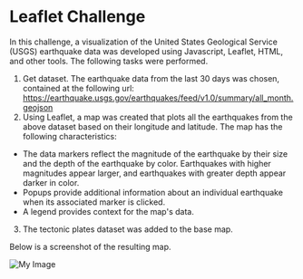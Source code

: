 # Leaflet Challenge
In this challenge, a visualization of the United States Geological Service (USGS) earthquake data was developed using Javascript, Leaflet, HTML, and other tools. The following tasks were performed.
1. Get dataset. The earthquake data from the last 30 days was chosen, contained at the following url: https://earthquake.usgs.gov/earthquakes/feed/v1.0/summary/all_month.geojson
2. Using Leaflet,  a map was created that plots all the earthquakes from the above dataset based on their longitude and latitude. The map has the following characteristics:
- The data markers reflect the magnitude of the earthquake by their size and the depth of the earthquake by color. Earthquakes with higher magnitudes appear larger, and earthquakes with greater depth  appear darker in color.
- Popups provide additional information about an individual earthquake when its associated marker is clicked. 
- A legend provides context for the map's data.
3. The tectonic plates dataset was added to the base map. 

Below is a screenshot of the resulting map.

![My Image](screenshot.PNG)